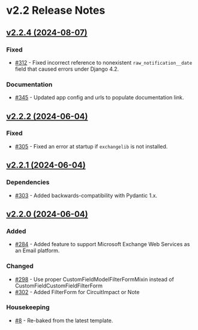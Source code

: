 # v2.2 Release Notes

<!-- towncrier release notes start -->

## [v2.2.4 (2024-08-07)](https://github.com/nautobot/nautobot-app-circuit-maintenance/releases/tag/v2.2.4)

### Fixed

- [#312](https://github.com/nautobot/nautobot-app-circuit-maintenance/issues/312) - Fixed incorrect reference to nonexistent `raw_notification__date` field that caused errors under Django 4.2.

### Documentation

- [#345](https://github.com/nautobot/nautobot-app-circuit-maintenance/issues/345) - Updated app config and urls to populate documentation link.

## [v2.2.2 (2024-06-04)](https://github.com/nautobot/nautobot-app-circuit-maintenance/releases/tag/v2.2.2)

### Fixed

- [#305](https://github.com/nautobot/nautobot-app-circuit-maintenance/issues/305) - Fixed an error at startup if `exchangelib` is not installed.

## [v2.2.1 (2024-06-04)](https://github.com/nautobot/nautobot-app-circuit-maintenance/releases/tag/v2.2.1)

### Dependencies

- [#303](https://github.com/nautobot/nautobot-app-circuit-maintenance/issues/303) - Added backwards-compatibility with Pydantic 1.x.

## [v2.2.0 (2024-06-04)](https://github.com/nautobot/nautobot-app-circuit-maintenance/releases/tag/v2.2.0)

### Added

- [#284](https://github.com/nautobot/nautobot-app-circuit-maintenance/issues/284) - Added feature to support Microsoft Exchange Web Services as an Email platform.

### Changed

- [#298](https://github.com/nautobot/nautobot-app-circuit-maintenance/issues/298) - Use proper CustomFieldModelFilterFormMixin instead of CustomFieldCustomFieldFilterForm
- [#302](https://github.com/nautobot/nautobot-app-circuit-maintenance/issues/302) - Added FilterForm for CircuitImpact or Note

### Housekeeping

- [#8](https://github.com/nautobot/nautobot-app-circuit-maintenance/issues/8) - Re-baked from the latest template.
